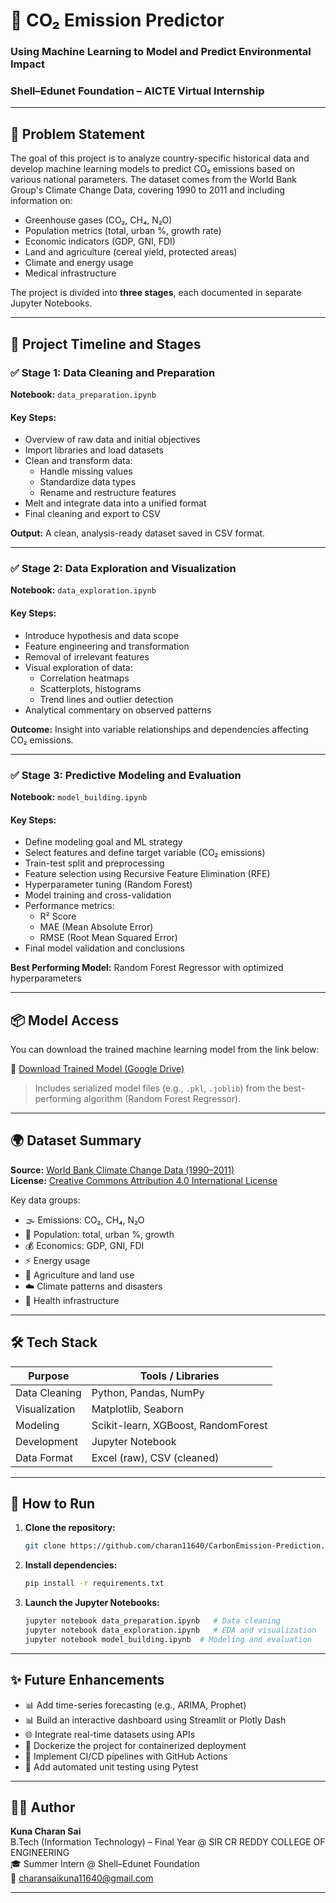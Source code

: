 # 🌱 CO₂ Emission Predictor

### Using Machine Learning to Model and Predict Environmental Impact

### Shell–Edunet Foundation – AICTE Virtual Internship

---

## 🧠 Problem Statement

The goal of this project is to analyze country-specific historical data and develop machine learning models to predict CO₂ emissions based on various national parameters. The dataset comes from the World Bank Group's Climate Change Data, covering 1990 to 2011 and including information on:

- Greenhouse gases (CO₂, CH₄, N₂O)
- Population metrics (total, urban %, growth rate)
- Economic indicators (GDP, GNI, FDI)
- Land and agriculture (cereal yield, protected areas)
- Climate and energy usage
- Medical infrastructure

The project is divided into **three stages**, each documented in separate Jupyter Notebooks.

---

## 📅 Project Timeline and Stages

### ✅ **Stage 1: Data Cleaning and Preparation**

**Notebook:** `data_preparation.ipynb`

#### Key Steps:

- Overview of raw data and initial objectives
- Import libraries and load datasets
- Clean and transform data:
  - Handle missing values
  - Standardize data types
  - Rename and restructure features
- Melt and integrate data into a unified format
- Final cleaning and export to CSV

**Output:** A clean, analysis-ready dataset saved in CSV format.

---

### ✅ **Stage 2: Data Exploration and Visualization**

**Notebook:** `data_exploration.ipynb`

#### Key Steps:

- Introduce hypothesis and data scope
- Feature engineering and transformation
- Removal of irrelevant features
- Visual exploration of data:
  - Correlation heatmaps
  - Scatterplots, histograms
  - Trend lines and outlier detection
- Analytical commentary on observed patterns

**Outcome:** Insight into variable relationships and dependencies affecting CO₂ emissions.

---

### ✅ **Stage 3: Predictive Modeling and Evaluation**

**Notebook:** `model_building.ipynb`

#### Key Steps:

- Define modeling goal and ML strategy
- Select features and define target variable (CO₂ emissions)
- Train-test split and preprocessing
- Feature selection using Recursive Feature Elimination (RFE)
- Hyperparameter tuning (Random Forest)
- Model training and cross-validation
- Performance metrics:
  - R² Score
  - MAE (Mean Absolute Error)
  - RMSE (Root Mean Squared Error)
- Final model validation and conclusions

**Best Performing Model:** Random Forest Regressor with optimized hyperparameters

---

## 📦 Model Access

You can download the trained machine learning model from the link below:

🔗 [Download Trained Model (Google Drive)](https://drive.google.com/file/d/1C-PhET4KZuLP_Uj7y9HvpuExwxzgK-0o/view?usp=sharing)

> Includes serialized model files (e.g., `.pkl`, `.joblib`) from the best-performing algorithm (Random Forest Regressor).

---


## 🌍 Dataset Summary

**Source:** [World Bank Climate Change Data (1990–2011)](https://datacatalog.worldbank.org/dataset/climate-change-data)\
**License:** [Creative Commons Attribution 4.0 International License](https://datacatalog.worldbank.org/public-licenses#cc-by)

Key data groups:

- 🌫️ Emissions: CO₂, CH₄, N₂O
- 👥 Population: total, urban %, growth
- 💰 Economics: GDP, GNI, FDI
- ⚡ Energy usage
- 🌾 Agriculture and land use
- ☁️ Climate patterns and disasters
- 🏥 Health infrastructure

---

## 🛠️ Tech Stack

| Purpose       | Tools / Libraries                   |
| ------------- | ----------------------------------- |
| Data Cleaning | Python, Pandas, NumPy               |
| Visualization | Matplotlib, Seaborn                 |
| Modeling      | Scikit-learn, XGBoost, RandomForest |
| Development   | Jupyter Notebook                    |
| Data Format   | Excel (raw), CSV (cleaned)          |

---

## 🚀 How to Run

1. **Clone the repository:**

   ```bash
   git clone https://github.com/charan11640/CarbonEmission-Prediction.git
   ```

2. **Install dependencies:**

   ```bash
   pip install -r requirements.txt
   ```

3. **Launch the Jupyter Notebooks:**

   ```bash
   jupyter notebook data_preparation.ipynb   # Data cleaning
   jupyter notebook data_exploration.ipynb   # EDA and visualization
   jupyter notebook model_building.ipynb  # Modeling and evaluation
   ```

---

## ✨ Future Enhancements

- 📊 Add time-series forecasting (e.g., ARIMA, Prophet)
- 📊 Build an interactive dashboard using Streamlit or Plotly Dash
- 🌐 Integrate real-time datasets using APIs
- 🐳 Dockerize the project for containerized deployment
- 🚂 Implement CI/CD pipelines with GitHub Actions
- 🧢 Add automated unit testing using Pytest

---

## 👨‍💼 Author

**Kuna Charan Sai**\
B.Tech (Information Technology) – Final Year @ SIR CR REDDY COLLEGE OF ENGINEERING\
🎓 Summer Intern @ Shell–Edunet Foundation\
📧 [charansaikuna11640@gmail.com](mailto\:charansaikuna11640@gmail.com)

---
